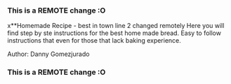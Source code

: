 ### This is a REMOTE change :O
x**Homemade Recipe - best in town
line 2 changed remotely
Here you will find step by ste instructions for the best home made bread. Easy to follow instructions that even for those that lack baking experience.

Author: Danny Gomezjurado
### This is a REMOTE change :O
